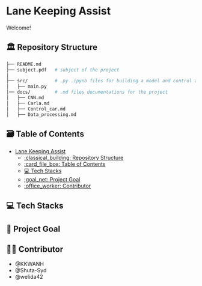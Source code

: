 # Lane Keeping Assist
Welcome!

## :classical_building: Repository Structure
```bash
├── README.md       
├── subject.pdf   # subject of the project
│ 
├── src/          # .py .ipynb files for building a model and control a car
│   ├── main.py
│── docs/         # .md files documentations for the project
│   ├── CNN.md 
│   ├── Carla.md
│   ├── Control_car.md
│   ├── Data_processing.md
```

## :card_file_box: Table of Contents
- [Lane Keeping Assist](#lane-keeping-assist)
  - [:classical\_building: Repository Structure](#classical_building-repository-structure)
  - [:card\_file\_box: Table of Contents](#card_file_box-table-of-contents)
  - [:computer: Tech Stacks](#computer-tech-stacks)
  - [:goal\_net: Project Goal](#goal_net-project-goal)
  - [:office\_worker: Contributor](#office_worker-contributor)

## :computer: Tech Stacks

## :goal_net: Project Goal

## :office_worker: Contributor
- @KKWANH
- @Shuta-Syd
- @welida42